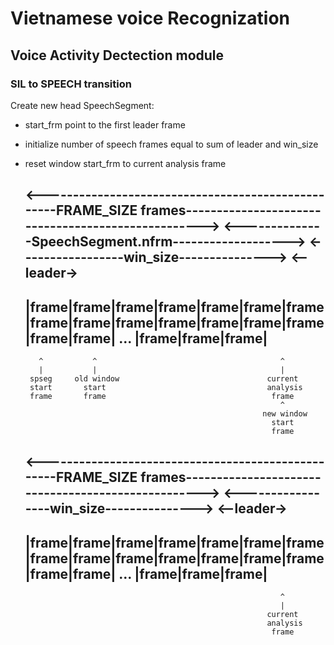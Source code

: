 # Vietnamese voice Recognization

## Voice Activity Dectection module

### SIL to SPEECH transition
Create new head SpeechSegment:
 - start_frm point to the first leader frame
 - initialize number of speech frames equal to sum of leader and win_size
 - reset window start_frm to current analysis frame

	<---------------------------------------------------FRAME_SIZE frames--------------------------------------------------->
		   <--------------SpeechSegment.nfrm------------------->
					  <-----------------win_size--------------->
		   <--leader->
	-------------------------------------------------------------------------------------------------------------------------
	|frame|frame|frame|frame|frame|frame|frame|frame|frame|frame|frame|frame|frame|frame|frame|frame| ... |frame|frame|frame|
	-------------------------------------------------------------------------------------------------------------------------
		  ^			  ^											^
		  |			  |										 	|
		spseg	  old window								 current
		start		start								 	 analysis
		frame		frame								 	  frame
																^
															new window
															  start
															  frame


	<---------------------------------------------------FRAME_SIZE frames--------------------------------------------------->
					  <-----------------win_size--------------->
		   <--leader->
	-------------------------------------------------------------------------------------------------------------------------
	|frame|frame|frame|frame|frame|frame|frame|frame|frame|frame|frame|frame|frame|frame|frame|frame| ... |frame|frame|frame|
	-------------------------------------------------------------------------------------------------------------------------
																^
															 	|
															 current
														 	 analysis
														 	  frame

